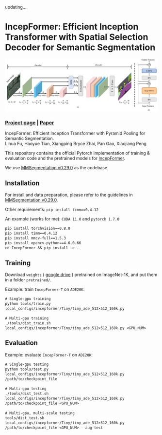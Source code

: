 updating....
# IncepFormer: Efficient Inception Transformer with Spatial Selection Decoder for Semantic Segmentation

<!-- ![image](resources/image.png) -->
<div align="center">
  <img src="./images/IncepFormer.png">
</div>
<p align="center">
  
</p>

### [Project page](https://github.com/shendu0321/IncepFormer) | [Paper](http://arxiv.org/abs/2212.03035)

IncepFormer: Efficient Inception Transformer with Pyramid Pooling for Semantic Segmentation.<br>
Lihua Fu, Haoyue Tian, Xiangping Bryce Zhai, Pan Gao, Xiaojiang Peng

This repository contains the official Pytorch implementation of training & evaluation code and the pretrained models for [IncepFormer](http://arxiv.org/abs/2212.03035).


We use [MMSegmentation v0.29.0](https://github.com/open-mmlab/mmsegmentation/tree/v0.29.0) as the codebase.



## Installation

For install and data preparation, please refer to the guidelines in [MMSegmentation v0.29.0](https://github.com/open-mmlab/mmsegmentation/tree/v0.29.0).

Other requirements:
```pip install timm==0.4.12```

An example (works for me): ```CUDA 11.0``` and  ```pytorch 1.7.0``` 

```
pip install torchvision==0.8.0
pip install timm==0.4.12
pip install mmcv-full==1.5.3 
pip install opencv-python==4.6.0.66
cd IncepFormer && pip install -e .
```

## Training

Download `weights` 
(
[google drive](https://drive.google.com/drive/folders/1EbmtUFy8WjYoeTEf2qG1sdOYYyVLtKm_?usp=sharing)
) 
pretrained on ImageNet-1K, and put them in a folder ```pretrained/```.

Example: train ```IncepFormer-T``` on ```ADE20K```:

```
# Single-gpu training
python tools/train.py local_configs/incepformer/Tiny/tiny_ade_512×512_160k.py

# Multi-gpu training
./tools/dist_train.sh local_configs/incepformer/Tiny/tiny_ade_512×512_160k.py <GPU_NUM>
```

## Evaluation

Example: evaluate ```IncepFormer-T``` on ```ADE20K```:

```
# Single-gpu testing
python tools/test.py local_configs/incepformer/Tiny/tiny_ade_512×512_160k.py /path/to/checkpoint_file

# Multi-gpu testing
./tools/dist_test.sh local_configs/incepformer/Tiny/tiny_ade_512×512_160k.py /path/to/checkpoint_file <GPU_NUM>

# Multi-gpu, multi-scale testing
tools/dist_test.sh local_configs/incepformer/Tiny/tiny_ade_512×512_160k.py /path/to/checkpoint_file <GPU_NUM> --aug-test
```

